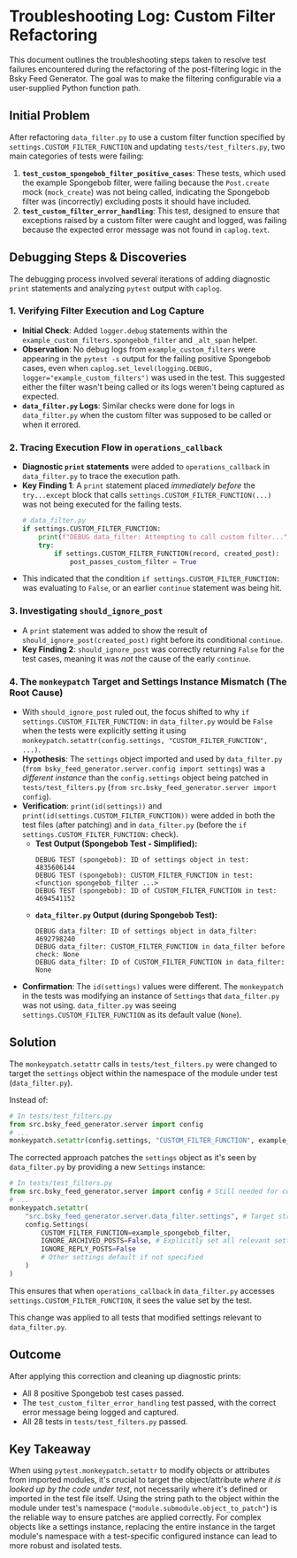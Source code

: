 # Troubleshooting Log: Custom Filter Refactoring

This document outlines the troubleshooting steps taken to resolve test failures encountered during the refactoring of the post-filtering logic in the Bsky Feed Generator. The goal was to make the filtering configurable via a user-supplied Python function path.

## Initial Problem

After refactoring `data_filter.py` to use a custom filter function specified by `settings.CUSTOM_FILTER_FUNCTION` and updating `tests/test_filters.py`, two main categories of tests were failing:

1.  **`test_custom_spongebob_filter_positive_cases`**: These tests, which used the example Spongebob filter, were failing because the `Post.create` mock (`mock_create`) was not being called, indicating the Spongebob filter was (incorrectly) excluding posts it should have included.
2.  **`test_custom_filter_error_handling`**: This test, designed to ensure that exceptions raised by a custom filter were caught and logged, was failing because the expected error message was not found in `caplog.text`.

## Debugging Steps & Discoveries

The debugging process involved several iterations of adding diagnostic `print` statements and analyzing `pytest` output with `caplog`.

### 1. Verifying Filter Execution and Log Capture

*   **Initial Check**: Added `logger.debug` statements within the `example_custom_filters.spongebob_filter` and `_alt_span` helper.
*   **Observation**: No debug logs from `example_custom_filters` were appearing in the `pytest -s` output for the failing positive Spongebob cases, even when `caplog.set_level(logging.DEBUG, logger="example_custom_filters")` was used in the test. This suggested either the filter wasn't being called or its logs weren't being captured as expected.
*   **`data_filter.py` Logs**: Similar checks were done for logs in `data_filter.py` when the custom filter was supposed to be called or when it errored.

### 2. Tracing Execution Flow in `operations_callback`

*   **Diagnostic `print` statements** were added to `operations_callback` in `data_filter.py` to trace the execution path.
*   **Key Finding 1**: A `print` statement placed *immediately before* the `try...except` block that calls `settings.CUSTOM_FILTER_FUNCTION(...)` was not being executed for the failing tests.
    ```python
    # data_filter.py
    if settings.CUSTOM_FILTER_FUNCTION:
        print(f"DEBUG data_filter: Attempting to call custom filter...") # THIS WAS NOT PRINTING
        try:
            if settings.CUSTOM_FILTER_FUNCTION(record, created_post):
                post_passes_custom_filter = True
    ```
*   This indicated that the condition `if settings.CUSTOM_FILTER_FUNCTION:` was evaluating to `False`, or an earlier `continue` statement was being hit.

### 3. Investigating `should_ignore_post`

*   A `print` statement was added to show the result of `should_ignore_post(created_post)` right before its conditional `continue`.
*   **Key Finding 2**: `should_ignore_post` was correctly returning `False` for the test cases, meaning it was *not* the cause of the early `continue`.

### 4. The `monkeypatch` Target and Settings Instance Mismatch (The Root Cause)

*   With `should_ignore_post` ruled out, the focus shifted to why `if settings.CUSTOM_FILTER_FUNCTION:` in `data_filter.py` would be `False` when the tests were explicitly setting it using `monkeypatch.setattr(config.settings, "CUSTOM_FILTER_FUNCTION", ...)`.
*   **Hypothesis**: The `settings` object imported and used by `data_filter.py` (`from bsky_feed_generator.server.config import settings`) was a *different instance* than the `config.settings` object being patched in `tests/test_filters.py` (`from src.bsky_feed_generator.server import config`).
*   **Verification**: `print(id(settings))` and `print(id(settings.CUSTOM_FILTER_FUNCTION))` were added in both the test files (after patching) and in `data_filter.py` (before the `if settings.CUSTOM_FILTER_FUNCTION:` check).
    *   **Test Output (Spongebob Test - Simplified):**
        ```
        DEBUG TEST (spongebob): ID of settings object in test: 4835606144
        DEBUG TEST (spongebob): CUSTOM_FILTER_FUNCTION in test: <function spongebob_filter ...>
        DEBUG TEST (spongebob): ID of CUSTOM_FILTER_FUNCTION in test: 4694541152
        ```
    *   **`data_filter.py` Output (during Spongebob Test):**
        ```
        DEBUG data_filter: ID of settings object in data_filter: 4692798240
        DEBUG data_filter: CUSTOM_FILTER_FUNCTION in data_filter before check: None
        DEBUG data_filter: ID of CUSTOM_FILTER_FUNCTION in data_filter: None
        ```
*   **Confirmation**: The `id(settings)` values were different. The `monkeypatch` in the tests was modifying an instance of `Settings` that `data_filter.py` was not using. `data_filter.py` was seeing `settings.CUSTOM_FILTER_FUNCTION` as its default value (`None`).

## Solution

The `monkeypatch.setattr` calls in `tests/test_filters.py` were changed to target the `settings` object within the namespace of the module under test (`data_filter.py`).

Instead of:
```python
# In tests/test_filters.py
from src.bsky_feed_generator.server import config
# ...
monkeypatch.setattr(config.settings, "CUSTOM_FILTER_FUNCTION", example_spongebob_filter)
```

The corrected approach patches the `settings` object as it's seen by `data_filter.py` by providing a new `Settings` instance:
```python
# In tests/test_filters.py
from src.bsky_feed_generator.server import config # Still needed for config.Settings type
# ...
monkeypatch.setattr(
    "src.bsky_feed_generator.server.data_filter.settings", # Target string for the settings object in data_filter's scope
    config.Settings(
        CUSTOM_FILTER_FUNCTION=example_spongebob_filter,
        IGNORE_ARCHIVED_POSTS=False, # Explicitly set all relevant settings for the test
        IGNORE_REPLY_POSTS=False
        # Other settings default if not specified
    )
)
```
This ensures that when `operations_callback` in `data_filter.py` accesses `settings.CUSTOM_FILTER_FUNCTION`, it sees the value set by the test.

This change was applied to all tests that modified settings relevant to `data_filter.py`.

## Outcome

After applying this correction and cleaning up diagnostic prints:
*   All 8 positive Spongebob test cases passed.
*   The `test_custom_filter_error_handling` test passed, with the correct error message being logged and captured.
*   All 28 tests in `tests/test_filters.py` passed.

## Key Takeaway

When using `pytest.monkeypatch.setattr` to modify objects or attributes from imported modules, it's crucial to target the object/attribute *where it is looked up by the code under test*, not necessarily where it's defined or imported in the test file itself. Using the string path to the object within the module under test's namespace (`"module.submodule.object_to_patch"`) is the reliable way to ensure patches are applied correctly. For complex objects like a settings instance, replacing the entire instance in the target module's namespace with a test-specific configured instance can lead to more robust and isolated tests. 